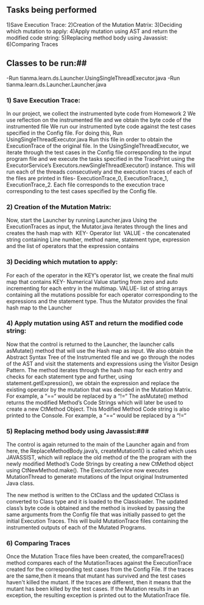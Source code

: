 
## Tasks being performed ##
1)Save Execution Trace:
2)Creation of the Mutation Matrix:
3)Deciding which mutation to apply:
4)Apply mutation using AST and return the modified code string:
5)Replacing method body using Javassist:
6)Comparing Traces

## Classes to be run:##
-Run tianma.learn.ds.Launcher.UsingSingleThreadExecutor.java
-Run tianma.learn.ds.Launcher.Launcher.java

### 1) Save Execution Trace: ###
In our project, we collect the instrumented byte code from Homework 2 
We use reflection on the instrumented file and we obtain the byte code of the instrumented file 
We run our instrumented byte code against the test cases specified in the Config file.
For doing this, Run UsingSingleThreadExecutor.java
Run this file in order to obtain the ExecutionTrace of the original file.
In the UsingSingleThreadExecutor, we iterate through the test cases in the Config file corresponding to the input program file and we execute the tasks specified in the TracePrint using the ExecutorService’s Executors.newSingleThreadExecutor() instance.
This will run each of the threads consecutively and the execution traces of each of the files are printed in files- ExecutionTrace_0, ExecutionTrace_1, ExecutionTrace_2.
Each file corresponds to the execution trace corresponding to the test cases specified by the Config file.


### 2) Creation of the Mutation Matrix: ###
Now, start the Launcher by running Launcher.java
Using the ExecutionTraces as input, the Mutator.java iterates through the lines and creates the hash map with 
 KEY- Operator list 
 VALUE - the concatenated string containing Line number, method name, statement type, expression and the list of operators that the expression contains 

### 3) Deciding which mutation to apply: ###
For each of the operator in the KEY’s operator list, we create the final multi map that contains 
KEY- Numerical Value starting from zero and auto incrementing for each entry in the multimap.
VALUE- list of string arrays containing all the mutations possible for each operator corresponding to the expressions and the statement type.
Thus the Mutator provides the final hash map to the Launcher

### 4) Apply mutation using AST and return the modified code string: ###
Now that the control is returned to the Launcher, the launcher calls asMutate() method that will use the Hash map as input.
We also obtain the Abstract Syntax Tree of the Instrumented file and we go through the nodes of the AST and visit the statements and expressions using the Visitor Design Pattern.
The method iterates through the hash map for each entry and checks for each statement type and further, using statement.getExpression(), we obtain the expression and replace the existing operator by the mutation that was decided in the Mutation Matrix.
For example, a “==“ would be replaced by a “!=“
The asMutate() method returns the modified Method’s Code Strings which will later be used to create a new CtMethod Object. This Modified Method Code string is also printed to the Console.
For example, a “==“ would be replaced by a “!=“

### 5) Replacing method body using Javassist:###
The control is again returned to the main of the Launcher again and from here, the ReplaceMethodBody.java’s, createMutation1() is called which uses JAVASSIST, which will replace the old method of the the program with the newly modified Method’s Code Strings by creating a new CtMethod object using CtNewMethod.make().
The ExecutorService now executes MutationThread to generate mutations of the Input original Instrumented Java class.

The new method is written to the CtClass and the updated CtClass is converted to Class type and it is loaded to the Classloader. 
The updated class’s byte code is obtained and the method is invoked by passing the same arguments from the Config file that was initially passed to get the initial Execution Traces.
This will build MutationTrace files containing the instrumented outputs of each of the Mutated Programs.

### 6) Comparing Traces ###
Once the Mutation Trace files have been created, the compareTraces() method compares each of the MutationTraces against the ExecutionTrace created for the corresponding test cases from the Config File. 
If the traces are the same,then it means that mutant has survived and the test cases haven't killed the mutant.
If the traces are different, then it means that the mutant has been killed by the test cases.
If the Mutation results in an exception, the resulting exception is printed out to the MutationTrace file.




